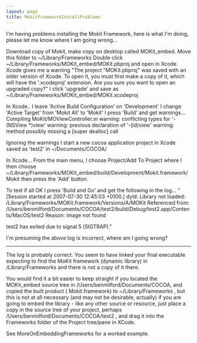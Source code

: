 ```yaml
---
layout: page
title: MokitFrameworkInstallProblems
---
```




I'm having problems installing the Mokit Framework, here is what I'm doing, please let me know where I am going wrong...

Download copy of Mokit, make copy on desktop called MOKit_embed. Move this folder to ~/Library/Frameworks
Double click ~/Library/Frameworks/MOKit_embed/MOKit.pbproj and open in Xcode. Xcode gives me a warning "The project "MOKit.pbproj" was saved with an older version of Xcode. To open it, you must first make a copy of it, which will have the '.xcodeproj' extension. Are you sure you want to open an upgraded copy?"
I click 'upgrade' and save as ~/Library/Frameworks/MOKit_embed/MOKit.xcodeproj

In Xcode.. 
I leave 'Active Build Configuration' on 'Development'
I change 'Active Target' from 'Mokit All' to 'Mokit'
I press 'Build' and get warnings...
Compiling MoKit/MOViewController.m
warning: conflicting types for '-(NSView *)view'
warning: previous declaration of '-(id)view'
warning: method possibly missing a [super dealloc] call

Ignoring the warnings I start a new cocoa application project in Xcode saved as 'test2' in  ~/Documents/COCOA/

In Xcode...
From the main menu, I choose Project/Add To Project  where I then choose ~/Library/Frameworks/MOKit_embed/build/Development/Mokit.framework/Mokit then press the 'Add' button.

To test if all OK I press 'Build and Go' and get the following in the log...
"[Session started at 2007-07-30 12:45:03 +0100.]
dyld: Library not loaded: /Library/Frameworks/MOKit.framework/Versions/A/MOKit
  Referenced from: /Users/benmilford/Documents/COCOA/test2/build/Debug/test2.app/Contents/MacOS/test2
  Reason: image not found

test2 has exited due to signal 5 (SIGTRAP)."

I'm presuming the above log is incorrect, where am I going wrong?

----
The log is probably correct. You seem to have linked your final executable expecting to find the MoKit framework (dynamic library) in     /Library/Frameworks and there is not a copy of it there.

You would find it a bit easier to keep straight if you located the     MOKit_embed source tree in     /Users/benmilford/Documents/COCOA, and copied the built product (    Mokit.framework) to     ~/Library/Frameworks , but this is not at all necessary (and may not be desirable, actually) if you are going to embed the library - like any other source or resource, just place a copy in the source tree of your project, perhaps     /Users/benmilford/Documents/COCOA/test2 , and drag it into the     Frameworks folder of the Project tree/pane in XCode.

See MoreOnEmbeddingFrameworks for a worked example.

